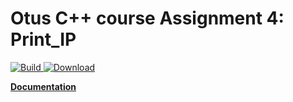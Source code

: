 # Otus C++ course Assignment 4: Print_IP

[ ![Build](https://travis-ci.com/artbataev/otus_cpp_4.svg?branch=master) ](https://travis-ci.com/artbataev/otus_cpp_4)
[ ![Download](https://api.bintray.com/packages/artbataev1/Otus_Assignments/Otus_Cpp_4/images/download.svg) ](https://bintray.com/artbataev1/Otus_Assignments/Otus_Cpp_4/#files)

**[ Documentation ](https://artbataev.github.io/otus_cpp_4/)**
